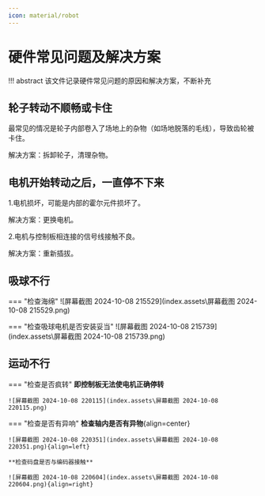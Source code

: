 ```yaml
---
icon: material/robot
---
```


# 硬件常见问题及解决方案
!!! abstract 
    该文件记录硬件常见问题的原因和解决方案，不断补充

## 轮子转动不顺畅或卡住

最常见的情况是轮子内部卷入了场地上的杂物（如场地脱落的毛线），导致齿轮被卡住。

解决方案：拆卸轮子，清理杂物。

## 电机开始转动之后，一直停不下来

1.电机损坏，可能是内部的霍尔元件损坏了。

解决方案：更换电机。

2.电机与控制板相连接的信号线接触不良。

解决方案：重新插拔。

## 吸球不行

=== "检查海绵"
    ![屏幕截图 2024-10-08 215529](index.assets\屏幕截图 2024-10-08 215529.png)

=== "检查吸球电机是否安装妥当"
    ![屏幕截图 2024-10-08 215739](index.assets\屏幕截图 2024-10-08 215739.png)

## 运动不行

=== "检查是否疯转"
    **即控制板无法使电机正确停转**

    ![屏幕截图 2024-10-08 220115](index.assets\屏幕截图 2024-10-08 220115.png)

=== "检查是否有异响"
    **检查轴内是否有异物**{align=center}

    ![屏幕截图 2024-10-08 220351](index.assets\屏幕截图 2024-10-08 220351.png){align=left}

    **检查码盘是否与编码器接触**

    ![屏幕截图 2024-10-08 220604](index.assets\屏幕截图 2024-10-08 220604.png){align=right}